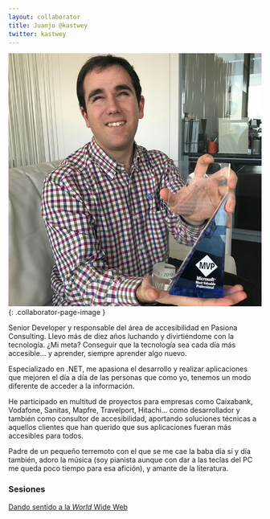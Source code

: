 ```yaml
---
layout: collaborator
title: Juanjo @kastwey
twitter: kastwey
---
```

![Juanjo Montiel](/img/colaboradores/juanjo-montiel.jpg){: .collaborator-page-image }

<p>
Senior Developer y responsable del área de accesibilidad en Pasiona Consulting.
Llevo más de diez años luchando y divirtiéndome con la tecnología. ¿Mi
meta? Conseguir que la tecnología sea cada día más accesible... y
aprender, siempre aprender algo nuevo.
</p>
<p>
Especializado en .NET, me apasiona el desarrollo y realizar
aplicaciones que mejoren el día a día de las personas que como yo,
tenemos un modo diferente de acceder a la información.
</p>
<p>
He participado en multitud de proyectos para empresas como Caixabank,
Vodafone, Sanitas, Mapfre, Travelport, Hitachi... como desarrollador y
también como consultor de accesibilidad, aportando soluciones técnicas
a aquellos clientes que han querido que sus aplicaciones fueran más
accesibles para todos.
</p>
<p>
Padre de un pequeño terremoto con el que se me cae la baba día sí y
día también, adoro la música (soy pianista aunque con dar a las teclas
del PC me queda poco tiempo para esa afición), y amante de la
literatura.
</p>

### Sesiones

[Dando sentido a la *World* Wide Web](/proxima-sesion)
